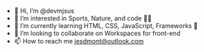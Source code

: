 - 👋 Hi, I’m @devmjsus
- 👀 I’m interested in Sports, Nature, and code 👨‍💻
- 🌱 I’m currently learning HTML, CSS, JavaScript, Frameworks 🤩
- 💞️ I’m looking to collaborate on Workspaces for front-end
- 📫 How to reach me jesdmont@outlook.com

<!---
devmjsus/devmjsus is a ✨ special ✨ repository because its `README.md` (this file) appears on your GitHub profile.
You can click the Preview link to take a look at your changes.
--->

